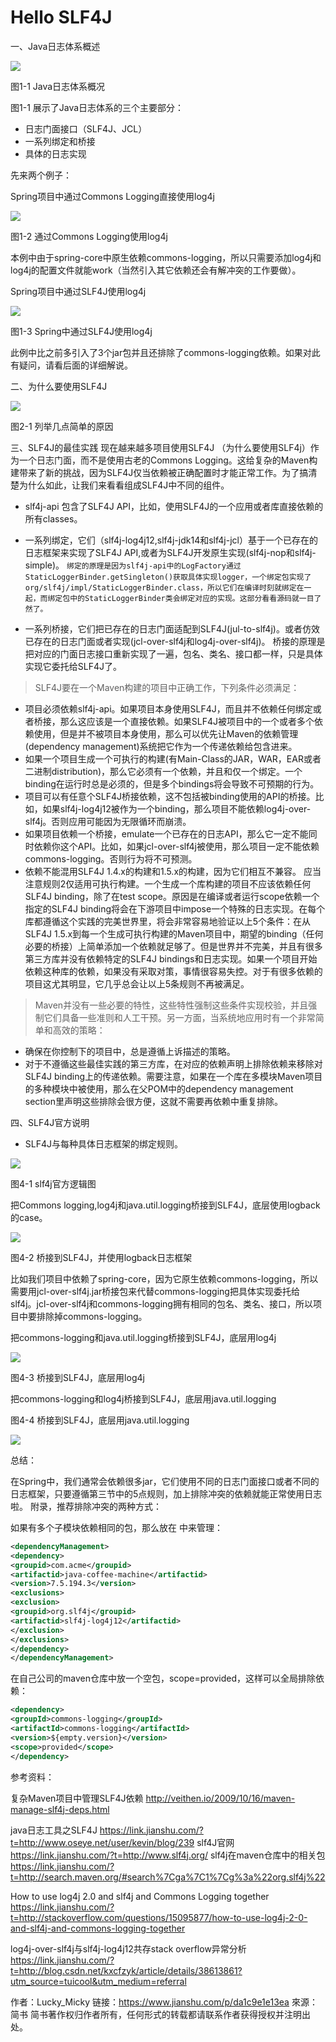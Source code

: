 # Hello SLF4J

一、Java日志体系概述


![](./res/s01.png)


图1-1 Java日志体系概况

图1-1 展示了Java日志体系的三个主要部分：


- 日志门面接口（SLF4J、JCL）
- 一系列绑定和桥接
- 具体的日志实现

先来两个例子：


Spring项目中通过Commons Logging直接使用log4j


![](./res/s02.png)




图1-2 通过Commons Logging使用log4j


本例中由于spring-core中原生依赖commons-logging，所以只需要添加log4j和log4j的配置文件就能work（当然引入其它依赖还会有解冲突的工作要做）。


Spring项目中通过SLF4J使用log4j


![](./res/s03.png)




图1-3 Spring中通过SLF4J使用log4j


此例中比之前多引入了3个jar包并且还排除了commons-logging依赖。如果对此有疑问，请看后面的详细解说。


二、为什么要使用SLF4J


![](./res/s04.png)



图2-1 列举几点简单的原因

三、SLF4J的最佳实践
现在越来越多项目使用SLF4J （为什么要使用SLF4j）作为一个日志门面，而不是使用古老的Commons Logging。这给复杂的Maven构建带来了新的挑战，因为SLF4J仅当依赖被正确配置时才能正常工作。为了搞清楚为什么如此，让我们来看看组成SLF4J中不同的组件。

- slf4j-api 包含了SLF4J API，比如，使用SLF4J的一个应用或者库直接依赖的所有classes。
- 一系列绑定，它们（slf4j-log4j12,slf4j-jdk14和slf4j-jcl）基于一个已存在的日志框架来实现了SLF4J API,或者为SLF4J开发原生实现(slf4j-nop和slf4j-simple)。
`绑定的原理是因为slf4j-api中的LogFactory通过StaticLoggerBinder.getSingleton()获取具体实现logger，一个绑定包实现了org/slf4j/impl/StaticLoggerBinder.class，所以它们在编译时刻就绑定在一起，而绑定包中的StaticLoggerBinder类会绑定对应的实现。这部分看看源码就一目了然了。`

- 一系列桥接，它们把已存在的日志门面适配到SLF4J(jul-to-slf4j)。或者仿效已存在的日志门面或者实现(jcl-over-slf4j和log4j-over-slf4j)。
桥接的原理是把对应的门面日志接口重新实现了一遍，包名、类名、接口都一样，只是具体实现它委托给SLF4J了。


> SLF4J要在一个Maven构建的项目中正确工作，下列条件必须满足：

- 项目必须依赖slf4j-api。如果项目本身使用SLF4J，而且并不依赖任何绑定或者桥接，那么这应该是一个直接依赖。如果SLF4J被项目中的一个或者多个依赖使用，但是并不被项目本身使用，那么可以优先让Maven的依赖管理(dependency management)系统把它作为一个传递依赖给包含进来。
- 如果一个项目生成一个可执行的构建(有Main-Class的JAR，WAR，EAR或者二进制distribution)，那么它必须有一个依赖，并且和仅一个绑定。一个binding在运行时总是必须的，但是多个bindings将会导致不可预期的行为。
- 项目可以有任意个SLF4J桥接依赖，这不包括被binding使用的API的桥接。比如，如果slf4j-log4j12被作为一个binding，那么项目不能依赖log4j-over-slf4j。否则应用可能因为无限循环而崩溃。
- 如果项目依赖一个桥接，emulate一个已存在的日志API，那么它一定不能同时依赖你这个API。比如，如果jcl-over-slf4j被使用，那么项目一定不能依赖commons-logging。否则行为将不可预测。
- 依赖不能混用SLF4J 1.4.x的构建和1.5.x的构建，因为它们相互不兼容。
应当注意规则2仅适用可执行构建。一个生成一个库构建的项目不应该依赖任何SLF4J binding，除了在test scope。原因是在编译或者运行scope依赖一个指定的SLF4J binding将会在下游项目中impose一个特殊的日志实现。在每个库都遵循这个实践的完美世界里，将会非常容易地验证以上5个条件：在从SLF4J 1.5.x到每一个生成可执行构建的Maven项目中，期望的binding（任何必要的桥接）上简单添加一个依赖就足够了。但是世界并不完美，并且有很多第三方库并没有依赖特定的SLF4J bindings和日志实现。如果一个项目开始依赖这种库的依赖，如果没有采取对策，事情很容易失控。对于有很多依赖的项目这尤其明显，它几乎总会让以上5条规则不再被满足。

> Maven并没有一些必要的特性，这些特性强制这些条件实现校验，并且强制它们具备一些准则和人工干预。另一方面，当系统地应用时有一个非常简单和高效的策略：

- 确保在你控制下的项目中，总是遵循上诉描述的策略。
- 对于不遵循这些最佳实践的第三方库，在对应的依赖声明上排除依赖来移除对SLF4J binding上的传递依赖。需要注意，如果在一个库在多模块Maven项目的多种模块中被使用，那么在父POM中的dependency management section里声明这些排除会很方便，这就不需要再依赖中重复排除。

四、SLF4J官方说明



- SLF4J与每种具体日志框架的绑定规则。

![](./res/s05.png)





图4-1 slf4j官方逻辑图



把Commons logging,log4j和java.util.logging桥接到SLF4J，底层使用logback的case。



![](./res/s06.png)



图4-2 桥接到SLF4J，并使用logback日志框架


比如我们项目中依赖了spring-core，因为它原生依赖commons-logging，所以需要用jcl-over-slf4j.jar桥接包来代替commons-logging把具体实现委托给slf4j。jcl-over-slf4j和commons-logging拥有相同的包名、类名、接口，所以项目中要排除掉commons-logging。


把commons-logging和java.util.logging桥接到SLF4J，底层用log4j



![](./res/s07.png)



图4-3 桥接到SLF4J，底层用log4j



把commons-logging和log4j桥接到SLF4J，底层用java.util.logging






图4-4 桥接到SLF4J，底层用java.util.logging

![](./res/s08.png)


总结：

在Spring中，我们通常会依赖很多jar，它们使用不同的日志门面接口或者不同的日志框架，只要遵循第三节中的5点规则，加上排除冲突的依赖就能正常使用日志啦。
附录，推荐排除冲突的两种方式：

如果有多个子模块依赖相同的包，那么放在<dependencyManagement> 中来管理：
```xml
<dependencyManagement>
<dependency>
<groupid>com.acme</groupid>
<artifactid>java-coffee-machine</artifactid>
<version>7.5.194.3</version>
<exclusions>
<exclusion>
<groupid>org.slf4j</groupid>
<artifactid>slf4j-log4j12</artifactid>
</exclusion>
</exclusions>
</dependency>
</dependencyManagement>
```
在自己公司的maven仓库中放一个空包，scope=provided，这样可以全局排除依赖：
```xml
<dependency>
<groupId>commons-logging</groupId>
<artifactId>commons-logging</artifactId>
<version>${empty.version}</version>
<scope>provided</scope>
</dependency>
```

参考资料：


复杂Maven项目中管理SLF4J依赖 http://veithen.io/2009/10/16/maven-manage-slf4j-deps.html

java日志工具之SLF4J https://link.jianshu.com/?t=http://www.oseye.net/user/kevin/blog/239
slf4J官网 https://link.jianshu.com/?t=http://www.slf4j.org/
slf4j在maven仓库中的相关包 https://link.jianshu.com/?t=http://search.maven.org/#search%7Cga%7C1%7Cg%3a%22org.slf4j%22

How to use log4j 2.0 and slf4j and Commons Logging together https://link.jianshu.com/?t=http://stackoverflow.com/questions/15095877/how-to-use-log4j-2-0-and-slf4j-and-commons-logging-together

log4j-over-slf4j与slf4j-log4j12共存stack overflow异常分析 https://link.jianshu.com/?t=http://blog.csdn.net/kxcfzyk/article/details/38613861?utm_source=tuicool&utm_medium=referral

作者：Lucky_Micky
链接：https://www.jianshu.com/p/da1c9e1e13ea
來源：简书
简书著作权归作者所有，任何形式的转载都请联系作者获得授权并注明出处。